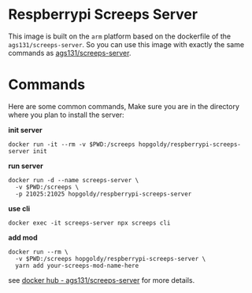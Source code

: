 # Respberrypi Screeps Server

This image is built on the `arm` platform based on the dockerfile of the `ags131/screeps-server`. So you can use this image with exactly the same commands as [ags131/screeps-server](https://hub.docker.com/r/ags131/screeps-server).

# Commands

Here are some common commands, Make sure you are in the directory where you plan to install the server:

**init server**

```
docker run -it --rm -v $PWD:/screeps hopgoldy/respberrypi-screeps-server init
```

**run server**

```
docker run -d --name screeps-server \
  -v $PWD:/screeps \
  -p 21025:21025 hopgoldy/respberrypi-screeps-server
```

**use cli**

```
docker exec -it screeps-server npx screeps cli
```

**add mod**

```
docker run --rm \
  -v $PWD:/screeps hopgoldy/respberrypi-screeps-server \
  yarn add your-screeps-mod-name-here
```

see [docker hub - ags131/screeps-server](https://hub.docker.com/r/ags131/screeps-server) for more details.